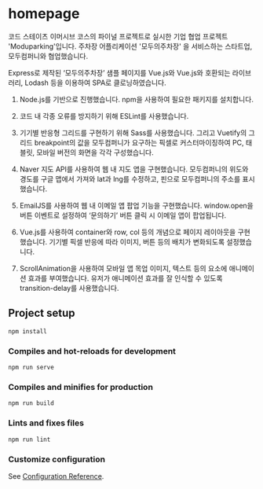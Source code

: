 # homepage
코드 스테이츠 이머시브 코스의 파이널 프로젝트로 실시한 기업 협업 프로젝트 'Moduparking'입니다.
주차장 어플리케이션 '모두의주차장' 을 서비스하는 스타트업, 모두컴퍼니와 협업했습니다.

Express로 제작된 ‘모두의주차장’ 샘플 페이지를 Vue.js와 Vue.js와 호환되는 라이브러리, Lodash 등을 이용하여 SPA로 클로닝하였습니다.

1. Node.js를 기반으로 진행했습니다. npm을 사용하여 필요한 패키지를 설치합니다.

2. 코드 내 각종 오류를 방지하기 위해 ESLint를 사용했습니다.

3. 기기별 반응형 그리드를 구현하기 위해 Sass를 사용했습니다. 
   그리고 Vuetify의 그리드 breakpoint의 값을 모두컴퍼니가 요구하는 픽셀로 커스터마이징하여 PC, 태블릿, 모바일 버전의 화면을 각각 구성했습니다.

4. Naver 지도 API를 사용하여 웹 내 지도 앱을 구현했습니다. 
   모두컴퍼니의 위도와 경도를 구글 맵에서 가져와 lat과 lng를 수정하고, 핀으로 모두컴퍼니의 주소를 표시했습니다.

5. EmailJS를 사용하여 웹 내 이메일 앱 팝업 기능을 구현했습니다. 
   window.open을 버튼 이벤트로 설정하여 ‘문의하기’ 버튼 클릭 시 이메일 앱이 팝업됩니다.

6. Vue.js를 사용하여 container와 row, col 등의 개념으로 페이지 레이아웃을 구현했습니다. 
   기기별 픽셀 반응에 따라 이미지, 버튼 등의 배치가 변화되도록 설정했습니다.

7. ScrollAnimation을 사용하여 모바일 앱 목업 이미지, 텍스트 등의 요소에 애니메이션 효과를 부여했습니다. 
   유저가 애니메이션 효과를 잘 인식할 수 있도록 transition-delay를 사용했습니다.


## Project setup
```
npm install
```

### Compiles and hot-reloads for development
```
npm run serve
```

### Compiles and minifies for production
```
npm run build
```

### Lints and fixes files
```
npm run lint
```

### Customize configuration
See [Configuration Reference](https://cli.vuejs.org/config/).
